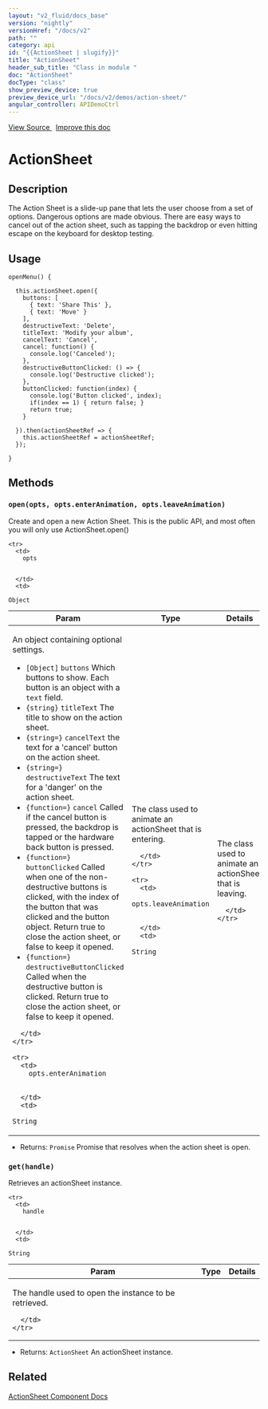 ```yaml
---
layout: "v2_fluid/docs_base"
version: "nightly"
versionHref: "/docs/v2"
path: ""
category: api
id: "{{ActionSheet | slugify}}"
title: "ActionSheet"
header_sub_title: "Class in module "
doc: "ActionSheet"
docType: "class"
show_preview_device: true
preview_device_url: "/docs/v2/demos/action-sheet/"
angular_controller: APIDemoCtrl 
---
```





<div class="improve-docs">
  <a href='http://github.com/driftyco/ionic2/tree/master/ionic/components/action-sheet/action-sheet.ts#L70'>
    View Source
  </a>
  &nbsp;
  <a href='http://github.com/driftyco/ionic2/edit/master/ionic/components/action-sheet/action-sheet.ts#L70'>
    Improve this doc
  </a>

</div>




<h1 class="api-title">


ActionSheet






</h1>






<h2>Description</h2>

<p>The Action Sheet is a slide-up pane that lets the user choose from a set of options. Dangerous options are made obvious.
There are easy ways to cancel out of the action sheet, such as tapping the backdrop or even hitting escape on the keyboard for desktop testing.</p>


<h2>Usage</h2>

<pre><code class="lang-ts">openMenu() {

  this.actionSheet.open({
    buttons: [
      { text: &#39;Share This&#39; },
      { text: &#39;Move&#39; }
    ],
    destructiveText: &#39;Delete&#39;,
    titleText: &#39;Modify your album&#39;,
    cancelText: &#39;Cancel&#39;,
    cancel: function() {
      console.log(&#39;Canceled&#39;);
    },
    destructiveButtonClicked: () =&gt; {
      console.log(&#39;Destructive clicked&#39;);
    },
    buttonClicked: function(index) {
      console.log(&#39;Button clicked&#39;, index);
      if(index == 1) { return false; }
      return true;
    }

  }).then(actionSheetRef =&gt; {
    this.actionSheetRef = actionSheetRef;
  });

}
</code></pre>







<h2>Methods</h2>

<div id="open"></div>

<h3>
<code>open(opts, opts.enterAnimation, opts.leaveAnimation)</code>

</h3>

Create and open a new Action Sheet. This is the
public API, and most often you will only use ActionSheet.open()




<table class="table" style="margin:0;">
  <thead>
    <tr>
      <th>Param</th>
      <th>Type</th>
      <th>Details</th>
    </tr>
  </thead>
  <tbody>
    
    <tr>
      <td>
        opts
        
        
      </td>
      <td>
        
  <code>Object</code>
      </td>
      <td>
        <p>An object containing optional settings.</p>
<ul>
<li><code>[Object]</code> <code>buttons</code> Which buttons to show.  Each button is an object with a <code>text</code> field.</li>
<li><code>{string}</code> <code>titleText</code> The title to show on the action sheet.</li>
<li><code>{string=}</code> <code>cancelText</code> the text for a &#39;cancel&#39; button on the action sheet.</li>
<li><code>{string=}</code> <code>destructiveText</code> The text for a &#39;danger&#39; on the action sheet.</li>
<li><code>{function=}</code> <code>cancel</code> Called if the cancel button is pressed, the backdrop is tapped or
 the hardware back button is pressed.</li>
<li><code>{function=}</code> <code>buttonClicked</code> Called when one of the non-destructive buttons is clicked,
 with the index of the button that was clicked and the button object. Return true to close
 the action sheet, or false to keep it opened.</li>
<li><code>{function=}</code> <code>destructiveButtonClicked</code> Called when the destructive button is clicked.
 Return true to close the action sheet, or false to keep it opened.</li>
</ul>

        
      </td>
    </tr>
    
    <tr>
      <td>
        opts.enterAnimation
        
        
      </td>
      <td>
        
  <code>String</code>
      </td>
      <td>
        <p>The class used to animate an actionSheet that is entering.</p>

        
      </td>
    </tr>
    
    <tr>
      <td>
        opts.leaveAnimation
        
        
      </td>
      <td>
        
  <code>String</code>
      </td>
      <td>
        <p>The class used to animate an actionSheet that is leaving.</p>

        
      </td>
    </tr>
    
  </tbody>
</table>






* Returns: 
  <code>Promise</code> Promise that resolves when the action sheet is open.




<div id="get"></div>

<h3>
<code>get(handle)</code>

</h3>

Retrieves an actionSheet instance.




<table class="table" style="margin:0;">
  <thead>
    <tr>
      <th>Param</th>
      <th>Type</th>
      <th>Details</th>
    </tr>
  </thead>
  <tbody>
    
    <tr>
      <td>
        handle
        
        
      </td>
      <td>
        
  <code>String</code>
      </td>
      <td>
        <p>The handle used to open the instance to be retrieved.</p>

        
      </td>
    </tr>
    
  </tbody>
</table>






* Returns: 
  <code>ActionSheet</code> An actionSheet instance.




<h2>Related</h2>

<a href='/docs/v2/components#action-sheets'>ActionSheet Component Docs</a><!-- end content block -->


<!-- end body block -->

